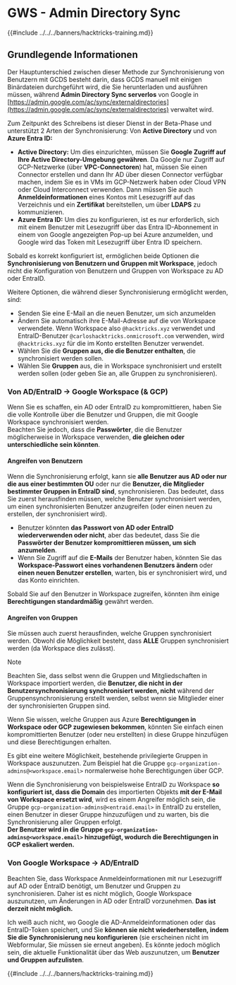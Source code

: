 # GWS - Admin Directory Sync

{{#include ../../../banners/hacktricks-training.md}}

## Grundlegende Informationen

Der Hauptunterschied zwischen dieser Methode zur Synchronisierung von Benutzern mit GCDS besteht darin, dass GCDS manuell mit einigen Binärdateien durchgeführt wird, die Sie herunterladen und ausführen müssen, während **Admin Directory Sync serverlos** von Google in [https://admin.google.com/ac/sync/externaldirectories](https://admin.google.com/ac/sync/externaldirectories) verwaltet wird.

Zum Zeitpunkt des Schreibens ist dieser Dienst in der Beta-Phase und unterstützt 2 Arten der Synchronisierung: Von **Active Directory** und von **Azure Entra ID:**

- **Active Directory:** Um dies einzurichten, müssen Sie **Google Zugriff auf Ihre Active Directory-Umgebung gewähren**. Da Google nur Zugriff auf GCP-Netzwerke (über **VPC-Connectoren**) hat, müssen Sie einen Connector erstellen und dann Ihr AD über diesen Connector verfügbar machen, indem Sie es in VMs im GCP-Netzwerk haben oder Cloud VPN oder Cloud Interconnect verwenden. Dann müssen Sie auch **Anmeldeinformationen** eines Kontos mit Lesezugriff auf das Verzeichnis und ein **Zertifikat** bereitstellen, um über **LDAPS** zu kommunizieren.
- **Azure Entra ID:** Um dies zu konfigurieren, ist es nur erforderlich, sich mit einem Benutzer mit Lesezugriff über das Entra ID-Abonnement in einem von Google angezeigten Pop-up bei Azure anzumelden, und Google wird das Token mit Lesezugriff über Entra ID speichern.

Sobald es korrekt konfiguriert ist, ermöglichen beide Optionen die **Synchronisierung von Benutzern und Gruppen mit Workspace**, jedoch nicht die Konfiguration von Benutzern und Gruppen von Workspace zu AD oder EntraID.

Weitere Optionen, die während dieser Synchronisierung ermöglicht werden, sind:

- Senden Sie eine E-Mail an die neuen Benutzer, um sich anzumelden
- Ändern Sie automatisch ihre E-Mail-Adresse auf die von Workspace verwendete. Wenn Workspace also `@hacktricks.xyz` verwendet und EntraID-Benutzer `@carloshacktricks.onmicrosoft.com` verwenden, wird `@hacktricks.xyz` für die im Konto erstellten Benutzer verwendet.
- Wählen Sie die **Gruppen aus, die die Benutzer enthalten**, die synchronisiert werden sollen.
- Wählen Sie **Gruppen** aus, die in Workspace synchronisiert und erstellt werden sollen (oder geben Sie an, alle Gruppen zu synchronisieren).

### Von AD/EntraID -> Google Workspace (& GCP)

Wenn Sie es schaffen, ein AD oder EntraID zu kompromittieren, haben Sie die volle Kontrolle über die Benutzer und Gruppen, die mit Google Workspace synchronisiert werden.\
Beachten Sie jedoch, dass die **Passwörter**, die die Benutzer möglicherweise in Workspace verwenden, **die gleichen oder unterschiedliche sein könnten**.

#### Angreifen von Benutzern

Wenn die Synchronisierung erfolgt, kann sie **alle Benutzer aus AD oder nur die aus einer bestimmten OU** oder nur die **Benutzer, die Mitglieder bestimmter Gruppen in EntraID sind**, synchronisieren. Das bedeutet, dass Sie zuerst herausfinden müssen, welche Benutzer synchronisiert werden, um einen synchronisierten Benutzer anzugreifen (oder einen neuen zu erstellen, der synchronisiert wird).

- Benutzer könnten **das Passwort von AD oder EntraID wiederverwenden oder nicht**, aber das bedeutet, dass Sie die **Passwörter der Benutzer kompromittieren müssen, um sich anzumelden**.
- Wenn Sie Zugriff auf die **E-Mails** der Benutzer haben, könnten Sie das **Workspace-Passwort eines vorhandenen Benutzers ändern** oder **einen neuen Benutzer erstellen**, warten, bis er synchronisiert wird, und das Konto einrichten.

Sobald Sie auf den Benutzer in Workspace zugreifen, könnten ihm einige **Berechtigungen standardmäßig** gewährt werden.

#### Angreifen von Gruppen

Sie müssen auch zuerst herausfinden, welche Gruppen synchronisiert werden. Obwohl die Möglichkeit besteht, dass **ALLE** Gruppen synchronisiert werden (da Workspace dies zulässt).

> [!NOTE]
> Beachten Sie, dass selbst wenn die Gruppen und Mitgliedschaften in Workspace importiert werden, die **Benutzer, die nicht in der Benutzersynchronisierung synchronisiert werden, nicht** während der Gruppensynchronisierung erstellt werden, selbst wenn sie Mitglieder einer der synchronisierten Gruppen sind.

Wenn Sie wissen, welche Gruppen aus Azure **Berechtigungen in Workspace oder GCP zugewiesen bekommen**, könnten Sie einfach einen kompromittierten Benutzer (oder neu erstellten) in diese Gruppe hinzufügen und diese Berechtigungen erhalten.

Es gibt eine weitere Möglichkeit, bestehende privilegierte Gruppen in Workspace auszunutzen. Zum Beispiel hat die Gruppe `gcp-organization-admins@<workspace.email>` normalerweise hohe Berechtigungen über GCP.

Wenn die Synchronisierung von beispielsweise EntraID zu Workspace **so konfiguriert ist, dass die Domain** des importierten Objekts **mit der E-Mail von Workspace ersetzt wird**, wird es einem Angreifer möglich sein, die Gruppe `gcp-organization-admins@<entraid.email>` in EntraID zu erstellen, einen Benutzer in dieser Gruppe hinzuzufügen und zu warten, bis die Synchronisierung aller Gruppen erfolgt.\
**Der Benutzer wird in die Gruppe `gcp-organization-admins@<workspace.email>` hinzugefügt, wodurch die Berechtigungen in GCP eskaliert werden.**

### Von Google Workspace -> AD/EntraID

Beachten Sie, dass Workspace Anmeldeinformationen mit nur Lesezugriff auf AD oder EntraID benötigt, um Benutzer und Gruppen zu synchronisieren. Daher ist es nicht möglich, Google Workspace auszunutzen, um Änderungen in AD oder EntraID vorzunehmen. **Das ist derzeit nicht möglich.**

Ich weiß auch nicht, wo Google die AD-Anmeldeinformationen oder das EntraID-Token speichert, und Sie **können sie nicht wiederherstellen, indem Sie die Synchronisierung neu konfigurieren** (sie erscheinen nicht im Webformular, Sie müssen sie erneut angeben). Es könnte jedoch möglich sein, die aktuelle Funktionalität über das Web auszunutzen, um **Benutzer und Gruppen aufzulisten**.

{{#include ../../../banners/hacktricks-training.md}}
